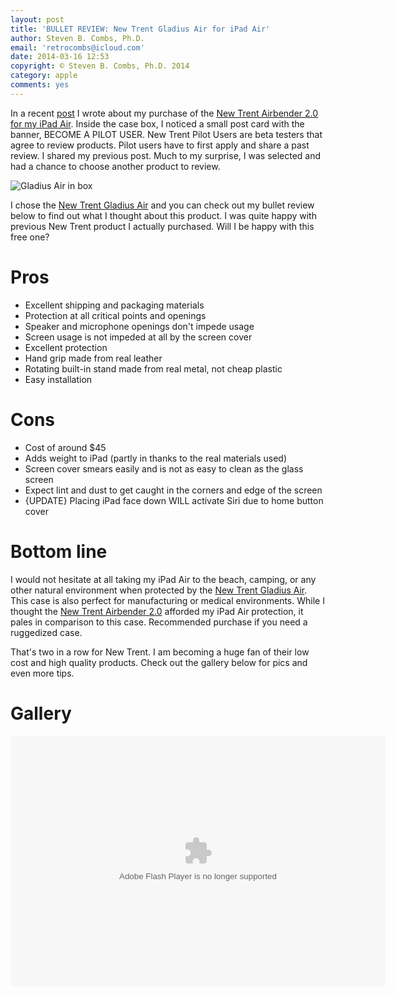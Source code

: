 ```yaml
---
layout: post
title: 'BULLET REVIEW: New Trent Gladius Air for iPad Air'
author: Steven B. Combs, Ph.D.
email: 'retrocombs@icloud.com'
date: 2014-03-16 12:53
copyright: © Steven B. Combs, Ph.D. 2014
category: apple
comments: yes
---
```


In a recent [post][2] I wrote about my purchase of the [New Trent Airbender 2.0 for my iPad Air][3]. Inside the case box, I noticed a small post card with the banner, BECOME A PILOT USER. New Trent Pilot Users are beta testers that agree to review products. Pilot users have to first apply and share a past review. I shared my previous post. Much to my surprise, I was selected and had a chance to choose another product to review.

![Gladius Air in box](/images/posts/2014-06-16-gladius-air.png)

I chose the [New Trent Gladius Air][4] and you can check out my bullet review below to find out what I thought about this product. I was quite happy with previous New Trent product I actually purchased. Will I be happy with this free one?

# Pros

* Excellent shipping and packaging materials
* Protection at all critical points and openings
* Speaker and microphone openings don't impede usage
* Screen usage is not impeded at all by the screen cover
* Excellent protection
* Hand grip made from real leather
* Rotating built-in stand made from real metal, not cheap plastic
* Easy installation

# Cons

* Cost of around $45
* Adds weight to iPad (partly in thanks to the real materials used)
* Screen cover smears easily and is not as easy to clean as the glass screen
* Expect lint and dust to get caught in the corners and edge of the screen
* {UPDATE} Placing iPad face down WILL activate Siri due to home button cover

# Bottom line

I would not hesitate at all taking my iPad Air to the beach, camping, or any other natural environment when protected by the [New Trent Gladius Air][4]. This case is also perfect for manufacturing or medical environments. While I thought the [New Trent Airbender 2.0][3] afforded my iPad Air protection, it pales in comparison to this case. Recommended purchase if you need a ruggedized case.

That's two in a row for New Trent. I am becoming a huge fan of their low cost and high quality products. Check out the gallery below for pics and even more tips.

# Gallery

<embed type="application/x-shockwave-flash" src="https://photos.gstatic.com/media/slideshow.swf" width="600" height="400" flashvars="host=picasaweb.google.com&captions=1&noautoplay=1&hl=en_US&feat=flashalbum&RGB=0x000000&feed=https%3A%2F%2Fpicasaweb.google.com%2Fdata%2Ffeed%2Fapi%2Fuser%2F118020098182159765872%2Falbumid%2F5990673359990730609%3Falt%3Drss%26kind%3Dphoto%26authkey%3DGv1sRgCMuO29mL5NzPjgE%26hl%3Den_US" pluginspage="http://www.macromedia.com/go/getflashplayer"></embed>

[2]: /apple/2014/03/06/Bullet-review-newtrent-airbender-2.html
[3]: http://www.amazon.com/gp/product/B00ET9YYS2/ref=as_li_ss_tl?ie=UTF8&camp=1789&creative=390957&creativeASIN=B00ET9YYS2&linkCode=as2&tag=stevenccom-20
[4]: http://www.amazon.com/gp/product/B00HNFPZF0/ref=as_li_ss_tl?ie=UTF8&camp=1789&creative=390957&creativeASIN=B00HNFPZF0&linkCode=as2&tag=stevenccom-20